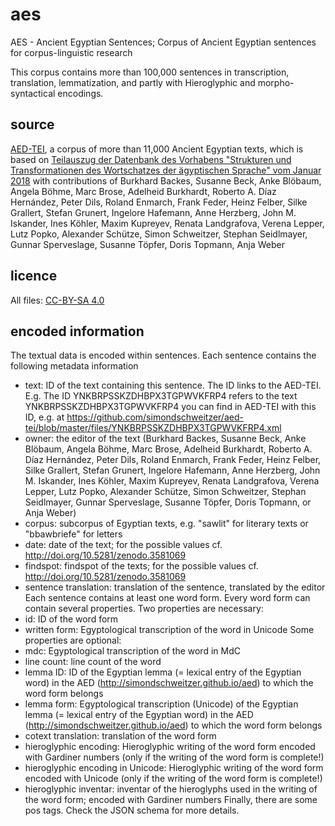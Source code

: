 # aes
AES - Ancient Egyptian Sentences; Corpus of Ancient Egyptian sentences for corpus-linguistic research

This corpus contains more than 100,000 sentences in transcription, translation, lemmatization, and partly with Hieroglyphic and morpho-syntactical encodings.

## source
[AED-TEI](https://github.com/simondschweitzer/aed-tei), a corpus of more than 11,000 Ancient Egyptian texts, which is based on [Teilauszug der Datenbank des Vorhabens "Strukturen und Transformationen des Wortschatzes der ägyptischen Sprache" vom Januar 2018](https://nbn-resolving.org/urn:nbn:de:kobv:b4-opus4-29190) with contributions of Burkhard Backes, Susanne Beck, Anke Blöbaum, Angela Böhme, Marc Brose, Adelheid Burkhardt, Roberto A. Díaz Hernández, Peter Dils, Roland Enmarch, Frank Feder, Heinz Felber, Silke Grallert, Stefan Grunert, Ingelore Hafemann, Anne Herzberg, John M. Iskander, Ines Köhler, Maxim Kupreyev, Renata Landgrafova, Verena Lepper, Lutz Popko, Alexander Schütze, Simon Schweitzer, Stephan Seidlmayer, Gunnar Sperveslage, Susanne Töpfer, Doris Topmann, Anja Weber

## licence
All files: [CC-BY-SA 4.0](http://creativecommons.org/licenses/by-sa/4.0/)

## encoded information
The textual data is encoded within sentences. Each sentence contains the following metadata information
- text: ID of the text containing this sentence. The ID links to the AED-TEI. E.g. The ID YNKBRPSSKZDHBPX3TGPWVKFRP4 refers to the text YNKBRPSSKZDHBPX3TGPWVKFRP4 you can find in AED-TEI with this ID, e.g. at https://github.com/simondschweitzer/aed-tei/blob/master/files/YNKBRPSSKZDHBPX3TGPWVKFRP4.xml 
- owner: the editor of the text (Burkhard Backes, Susanne Beck, Anke Blöbaum, Angela Böhme, Marc Brose, Adelheid Burkhardt, Roberto A. Díaz Hernández, Peter Dils, Roland Enmarch, Frank Feder, Heinz Felber, Silke Grallert, Stefan Grunert, Ingelore Hafemann, Anne Herzberg, John M. Iskander, Ines Köhler, Maxim Kupreyev, Renata Landgrafova, Verena Lepper, Lutz Popko, Alexander Schütze, Simon Schweitzer, Stephan Seidlmayer, Gunnar Sperveslage, Susanne Töpfer, Doris Topmann, or Anja Weber)
- corpus: subcorpus of Egyptian texts, e.g. \"sawlit\" for literary texts or \"bbawbriefe\" for letters
- date: date of the text; for the possible values cf. http://doi.org/10.5281/zenodo.3581069 
- findspot: findspot of the texts; for the possible values cf. http://doi.org/10.5281/zenodo.3581069 
- sentence translation: translation of the sentence, translated by the editor
Each sentence contains at least one word form. Every word form can contain several properties. Two properties are necessary:
- id: ID of the word form
- written form: Egyptological transcription of the word in Unicode
Some properties are optional:
- mdc: Egyptological transcription of the word in MdC
- line count: line count of the word
- lemma ID: ID of the Egyptian lemma (= lexical entry of the Egyptian word) in the AED (http://simondschweitzer.github.io/aed) to which the word form belongs
- lemma form: Egyptological transcription (Unicode) of the Egyptian lemma (= lexical entry of the Egyptian word) in the AED (http://simondschweitzer.github.io/aed) to which the word form belongs
- cotext translation: translation of the word form
- hieroglyphic encoding: Hieroglyphic writing of the word form encoded with Gardiner numbers (only if the writing of the word form is complete!)
- hieroglyphic encoding in Unicode: Hieroglyphic writing of the word form encoded with Unicode (only if the writing of the word form is complete!)
- hieroglyphic inventar: inventar of the hieroglyphs used in the writing of the word form; encoded with Gardiner numbers
Finally, there are some pos tags. Check the JSON schema for more details.

